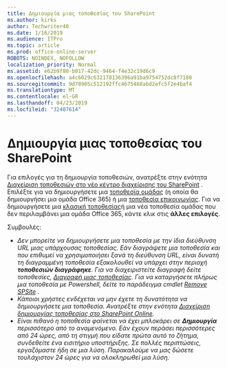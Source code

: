 ```yaml
---
title: Δημιουργία μιας τοποθεσίας του SharePoint
ms.author: kirks
author: Techwriter40
ms.date: 1/16/2019
ms.audience: ITPro
ms.topic: article
ms.prod: office-online-server
ROBOTS: NOINDEX, NOFOLLOW
localization_priority: Normal
ms.assetid: e62b9f80-b017-42dc-9464-f4e32c19d6c9
ms.openlocfilehash: a4c6029c632178136396a91ba9754752dc8f7180
ms.sourcegitcommit: 9d78905c512192ffc4675468abd2efc5f2e4baf4
ms.translationtype: MT
ms.contentlocale: el-GR
ms.lasthandoff: 04/23/2019
ms.locfileid: "32407614"
---
```

# <a name="create-a-sharepoint-site"></a>Δημιουργία μιας τοποθεσίας του SharePoint

Για επιλογές για τη δημιουργία τοποθεσιών, ανατρέξτε στην ενότητα [Διαχείριση τοποθεσιών στο νέο κέντρο διαχείρισης του SharePoint](https://docs.microsoft.com/sharepoint/manage-site-creation ) . Επιλέξτε για να δημιουργήσετε μια [τοποθεσία ομάδας](https://support.office.com/article/create-a-team-site-in-sharepoint-ef10c1e7-15f3-42a3-98aa-b5972711777d?ui=en-US&amp;rs=en-US&amp;ad=US) (η οποία θα δημιουργήσει μια ομάδα Office 365) ή μια [τοποθεσία επικοινωνίας](https://support.office.com/article/7fb44b20-a72f-4d2c-9173-fc8f59ba50eb). Για να δημιουργήσετε μια [κλασική τοποθεσίας](https://docs.microsoft.com/sharepoint/manage-sites-in-new-admin-center#create-a-site)ή μια νέα τοποθεσία ομάδας που δεν περιλαμβάνει μια ομάδα Office 365, κάντε κλικ στις **άλλες επιλογές**. 
  
Συμβουλές:
- *Δεν μπορείτε να δημιουργήσετε μια τοποθεσία με την ίδια διεύθυνση URL μιας υπάρχουσας τοποθεσίας. Εάν διαγράψετε μια τοποθεσία και που επιθυμεί να χρησιμοποιήσει ξανά τη διεύθυνση URL, είναι δυνατή τη διαγραμμένη τοποθεσία εξακολουθεί να υπάρχει στην περιοχή **τοποθεσιών διαγράφηκε**. Για να διαχειριστείτε διαγραφή δείτε τοποθεσίες, [Διαγραφή μιας τοποθεσίας](https://docs.microsoft.com/sharepoint/manage-sites-in-new-admin-center#delete-a-site). Για να καταργήσετε πλήρως μια τοποθεσία με Powershell, δείτε το παράδειγμα cmdlet [Remove SPSite](https://docs.microsoft.com/sharepoint/manage-sites-in-new-admin-center#delete-a-site) .*
- *Κάποιοι χρήστες ενδέχεται να μην έχετε τη δυνατότητα να δημιουργήσετε μια τοποθεσία. Ανατρέξτε στην ενότητα [Διαχείριση δημιουργίας τοποθεσίας στο SharePoint Online](https://docs.microsoft.com/sharepoint/manage-site-creation).*
- *Είναι πιθανό η τοποθεσία φαίνεται να έχει μπλοκάρει σε **Δημιουργία** περισσότερο από το αναμενόμενο. Εάν έχουν περάσει περισσότερες από 24 ώρες, από τη στιγμή που είδατε πρώτα αυτό το ζήτημα, συνδεθείτε ένα εισιτήριο υποστήριξης. Σε πολλές περιπτώσεις, εργαζόμαστε ήδη σε μια λύση. Παρακαλούμε να μας δώσετε τουλάχιστον 24 ώρες για να ολοκληρωθεί μια λύση.*
